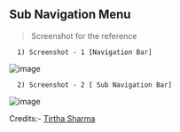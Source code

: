 ## Sub Navigation Menu

> Screenshot for the reference

      1) Screenshot - 1 [Navigation Bar]

![image](https://github.com/user-attachments/assets/76e5ef11-f873-49a4-a1a1-9ee8b64f903d)

      2) Screenshot - 2 [ Sub Navigation Bar]

![image](https://github.com/user-attachments/assets/cb99249d-d76a-4ba2-85b0-6ade15cb30dd)


Credits:- [Tirtha Sharma](https://github.com/genze121 "Tirtha Sharma")
